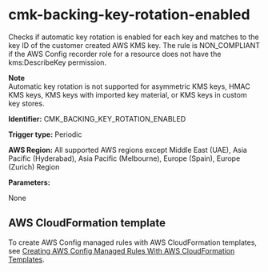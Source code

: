 # cmk\-backing\-key\-rotation\-enabled<a name="cmk-backing-key-rotation-enabled"></a>

Checks if automatic key rotation is enabled for each key and matches to the key ID of the customer created AWS KMS key\. The rule is NON\_COMPLIANT if the AWS Config recorder role for a resource does not have the kms:DescribeKey permission\. 

**Note**  
Automatic key rotation is not supported for asymmetric KMS keys, HMAC KMS keys, KMS keys with imported key material, or KMS keys in custom key stores\.

**Identifier:** CMK\_BACKING\_KEY\_ROTATION\_ENABLED

**Trigger type:** Periodic

**AWS Region:** All supported AWS regions except Middle East \(UAE\), Asia Pacific \(Hyderabad\), Asia Pacific \(Melbourne\), Europe \(Spain\), Europe \(Zurich\) Region

**Parameters:**

None  

## AWS CloudFormation template<a name="w2aac12c33c15b9d129c17"></a>

To create AWS Config managed rules with AWS CloudFormation templates, see [Creating AWS Config Managed Rules With AWS CloudFormation Templates](aws-config-managed-rules-cloudformation-templates.md)\.